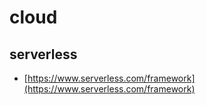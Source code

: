 # cloud

## serverless

- [https://www.serverless.com/framework](https://www.serverless.com/framework)